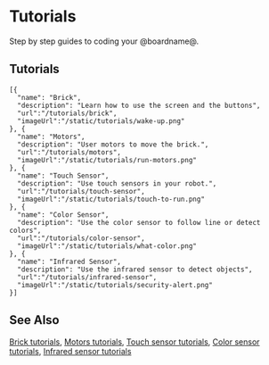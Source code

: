 # Tutorials

Step by step guides to coding your @boardname@.

## Tutorials

```codecard
[{
  "name": "Brick",
  "description": "Learn how to use the screen and the buttons",
  "url":"/tutorials/brick",
  "imageUrl":"/static/tutorials/wake-up.png"
}, {
  "name": "Motors",
  "description": "User motors to move the brick.",
  "url":"/tutorials/motors",
  "imageUrl":"/static/tutorials/run-motors.png"
}, {
  "name": "Touch Sensor",
  "description": "Use touch sensors in your robot.",
  "url":"/tutorials/touch-sensor",
  "imageUrl":"/static/tutorials/touch-to-run.png"
}, {
  "name": "Color Sensor",
  "description": "Use the color sensor to follow line or detect colors",
  "url":"/tutorials/color-sensor",
  "imageUrl":"/static/tutorials/what-color.png"
}, {
  "name": "Infrared Sensor",
  "description": "Use the infrared sensor to detect objects",
  "url":"/tutorials/infrared-sensor",
  "imageUrl":"/static/tutorials/security-alert.png"
}]
```

## See Also

[Brick tutorials](/tutorials/brick),
[Motors tutorials](/tutorials/motors),
[Touch sensor tutorials](/tutorials/touch-sensor),
[Color sensor tutorials](/tutorials/color-sensor),
[Infrared sensor tutorials](/tutorials/infrared-sensor)

